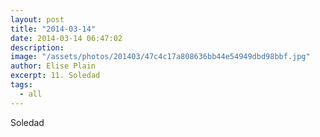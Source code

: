 ```yaml
---
layout: post
title: "2014-03-14"
date: 2014-03-14 06:47:02
description: 
image: "/assets/photos/201403/47c4c17a808636bb44e54949dbd98bbf.jpg"
author: Elise Plain
excerpt: 11. Soledad
tags: 
  - all
---
```


Soledad
<p></p>
